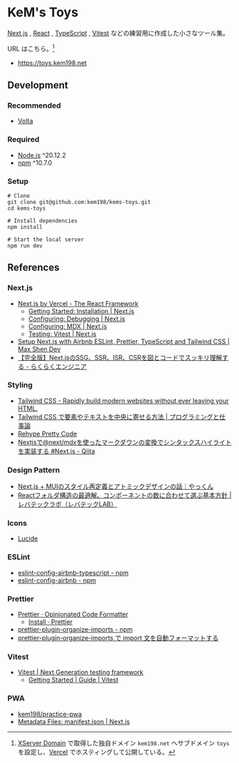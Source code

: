 # KeM's Toys

[Next.js](https://nextjs.org/) , [React](https://react.dev/) , [TypeScript](https://www.typescriptlang.org/) , [Vitest](https://vitest.dev/) などの練習用に作成した小さなツール集。

URL はこちら。[^1]

- <https://toys.kem198.net>

[^1]: [XServer Domain](https://www.xdomain.ne.jp/) で取得した独自ドメイン `kem198.net` へサブドメイン `toys` を設定し、[Vercel](https://vercel.com/) でホスティングして公開している。

## Development

### Recommended

- [Volta](https://volta.sh/)

### Required

- [Node.js](https://nodejs.org/) ^20.12.2
- [npm](https://www.npmjs.com/) ^10.7.0

### Setup

```shell
# Clone
git clone git@github.com:kem198/kems-toys.git
cd kems-toys

# Install dependencies
npm install

# Start the local server
npm run dev
```

## References

### Next.js

- [Next.js by Vercel - The React Framework](https://nextjs.org/)
    - [Getting Started: Installation \| Next.js](https://nextjs.org/docs/getting-started/installation)
    - [Configuring: Debugging \| Next.js](https://nextjs.org/docs/pages/building-your-application/configuring/debugging#debugging-with-vs-code)
    - [Configuring: MDX \| Next.js](https://nextjs.org/docs/app/building-your-application/configuring/mdx)
    - [Testing: Vitest \| Next.js](https://nextjs.org/docs/app/building-your-application/testing/vitest)
- [Setup Next.js with Airbnb ESLint, Prettier, TypeScript and Tailwind CSS \| Max Shen Dev](https://m4xshen.dev/posts/setup-nextjs-with-airbnb-eslint-prettier-typescript-and-tailwindcss/)
- [【完全版】Next.jsのSSG、SSR、ISR、CSRを図とコードでスッキリ理解する - らくらくエンジニア](https://rakuraku-engineer.com/posts/nextjs-app-ssgssr/)

### Styling

- [Tailwind CSS - Rapidly build modern websites without ever leaving your HTML.](https://tailwindcss.com/)
- [Tailwind CSS で要素やテキストを中央に寄せる方法 \| プログラミングと仕事論](https://shigotoron.com/tailwind-css-で要素やテキストを中央に寄せる方法/)
- [Rehype Pretty Code](https://rehype-pretty.pages.dev/)
- [Nextjsで@next/mdxを使ったマークダウンの変換でシンタックスハイライトを実装する \#Next.js - Qiita](https://qiita.com/KokiSakano/items/571130652864432b8489)

### Design Pattern

- [Next.js + MUIのスタイル再定義とアトミックデザインの話｜やっくん](https://note.com/pk_yakkun/n/ne1bc79d699be)
- [Reactフォルダ構造の最適解。コンポーネントの数に合わせて選ぶ基本方針 \| レバテックラボ（レバテックLAB）](https://levtech.jp/media/article/column/detail_711/)

### Icons

- [Lucide](https://lucide.dev/)

### ESLint

- [eslint-config-airbnb-typescript - npm](https://www.npmjs.com/package/eslint-config-airbnb-typescript)
- [eslint-config-airbnb - npm](https://www.npmjs.com/package/eslint-config-airbnb)

### Prettier

- [Prettier · Opinionated Code Formatter](https://prettier.io/)
    - [Install · Prettier](https://prettier.io/docs/en/install)
- [prettier-plugin-organize-imports - npm](https://www.npmjs.com/package/prettier-plugin-organize-imports)
- [prettier-plugin-organize-imports で import 文を自動フォーマットする](https://zenn.dev/wakamsha/articles/prettier-plugin-organize-imports)

### Vitest

- [Vitest | Next Generation testing framework](https://vitest.dev/)
    - [Getting Started | Guide | Vitest](https://vitest.dev/guide/)

### PWA

- [kem198/practice-pwa](https://github.com/kem198/practice-pwa)
- [Metadata Files: manifest.json \| Next.js](https://nextjs.org/docs/app/api-reference/file-conventions/metadata/manifest)
